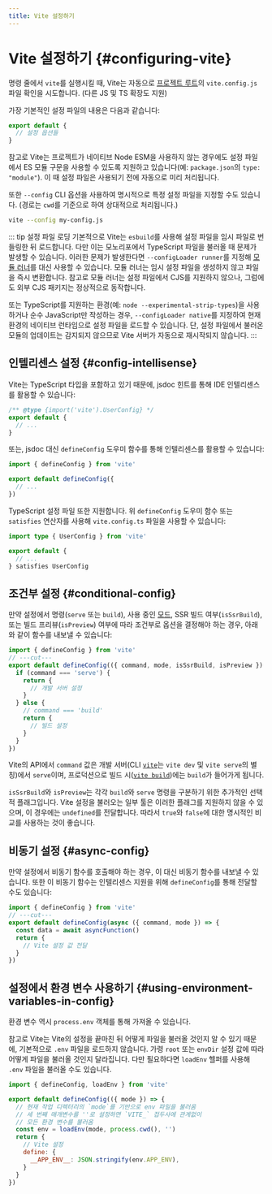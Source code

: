 ```yaml
---
title: Vite 설정하기
---
```


# Vite 설정하기 {#configuring-vite}

명령 줄에서 `vite`를 실행시킬 때, Vite는 자동으로 [프로젝트 루트](/guide/#index-html-and-project-root)의 `vite.config.js` 파일 확인을 시도합니다. (다른 JS 및 TS 확장도 지원)

가장 기본적인 설정 파일의 내용은 다음과 같습니다:

```js [vite.config.js]
export default {
  // 설정 옵션들
}
```

참고로 Vite는 프로젝트가 네이티브 Node ESM을 사용하지 않는 경우에도 설정 파일에서 ES 모듈 구문을 사용할 수 있도록 지원하고 있습니다(예: `package.json`의 `type: "module"`). 이 때 설정 파일은 사용되기 전에 자동으로 미리 처리됩니다.

또한 `--config` CLI 옵션을 사용하여 명시적으로 특정 설정 파일을 지정할 수도 있습니다. (경로는 `cwd`를 기준으로 하여 상대적으로 처리됩니다.)

```bash
vite --config my-config.js
```

::: tip 설정 파일 로딩
기본적으로 Vite는 `esbuild`를 사용해 설정 파일을 임시 파일로 번들링한 뒤 로드합니다. 다만 이는 모노리포에서 TypeScript 파일을 불러올 때 문제가 발생할 수 있습니다. 이러한 문제가 발생한다면 `--configLoader runner`를 지정해 [모듈 러너](/guide/api-environment-runtimes.html#modulerunner)를 대신 사용할 수 있습니다. 모듈 러너는 임시 설정 파일을 생성하지 않고 파일을 즉시 변환합니다. 참고로 모듈 러너는 설정 파일에서 CJS를 지원하지 않으나, 그럼에도 외부 CJS 패키지는 정상적으로 동작합니다.

또는 TypeScript를 지원하는 환경(예: `node --experimental-strip-types`)을 사용하거나 순수 JavaScript만 작성하는 경우, `--configLoader native`를 지정하여 현재 환경의 네이티브 런타임으로 설정 파일을 로드할 수 있습니다. 단, 설정 파일에서 불러온 모듈의 업데이트는 감지되지 않으므로 Vite 서버가 자동으로 재시작되지 않습니다.
:::

## 인텔리센스 설정 {#config-intellisense}

Vite는 TypeScript 타입을 포함하고 있기 때문에, jsdoc 힌트를 통해 IDE 인텔리센스를 활용할 수 있습니다:

```js
/** @type {import('vite').UserConfig} */
export default {
  // ...
}
```

또는, jsdoc 대신 `defineConfig` 도우미 함수를 통해 인텔리센스를 활용할 수 있습니다:

```js
import { defineConfig } from 'vite'

export default defineConfig({
  // ...
})
```

TypeScript 설정 파일 또한 지원합니다. 위 `defineConfig` 도우미 함수 또는 `satisfies` 연산자를 사용해 `vite.config.ts` 파일을 사용할 수 있습니다:

```ts
import type { UserConfig } from 'vite'

export default {
  // ...
} satisfies UserConfig
```

## 조건부 설정 {#conditional-config}

만약 설정에서 명령(`serve` 또는 `build`), 사용 중인 [모드](/guide/env-and-mode), SSR 빌드 여부(`isSsrBuild`), 또는 빌드 프리뷰(`isPreview`) 여부에 따라 조건부로 옵션을 결정해야 하는 경우, 아래와 같이 함수를 내보낼 수 있습니다:

```js twoslash
import { defineConfig } from 'vite'
// ---cut---
export default defineConfig(({ command, mode, isSsrBuild, isPreview }) => {
  if (command === 'serve') {
    return {
      // 개발 서버 설정
    }
  } else {
    // command === 'build'
    return {
      // 빌드 설정
    }
  }
})
```

Vite의 API에서 `command` 값은 개발 서버(CLI [`vite`](/guide/cli#vite)는 `vite dev` 및 `vite serve`의 별칭)에서 `serve`이며, 프로덕션으로 빌드 시([`vite build`](/guide/cli#vite-build))에는 `build`가 들어가게 됩니다.

`isSsrBuild`와 `isPreview`는 각각 `build`와 `serve` 명령을 구분하기 위한 추가적인 선택적 플래그입니다. Vite 설정을 불러오는 일부 툴은 이러한 플래그를 지원하지 않을 수 있으며, 이 경우에는 `undefined`를 전달합니다. 따라서 `true`와 `false`에 대한 명시적인 비교를 사용하는 것이 좋습니다.

## 비동기 설정 {#async-config}

만약 설정에서 비동기 함수를 호출해야 하는 경우, 이 대신 비동기 함수를 내보낼 수 있습니다. 또한 이 비동기 함수는 인텔리센스 지원을 위해 `defineConfig`를 통해 전달할 수도 있습니다:

```js twoslash
import { defineConfig } from 'vite'
// ---cut---
export default defineConfig(async ({ command, mode }) => {
  const data = await asyncFunction()
  return {
    // Vite 설정 값 전달
  }
})
```

## 설정에서 환경 변수 사용하기 {#using-environment-variables-in-config}

환경 변수 역시 `process.env` 객체를 통해 가져올 수 있습니다.

참고로 Vite는 Vite의 설정을 끝마친 뒤 어떻게 파일을 불러올 것인지 알 수 있기 때문에, 기본적으로 `.env` 파일을 로드하지 않습니다. 가령 `root` 또는 `envDir` 설정 값에 따라 어떻게 파일을 불러올 것인지 달라집니다. 다만 필요하다면 `loadEnv` 헬퍼를 사용해 `.env` 파일을 불러올 수도 있습니다.

```js twoslash
import { defineConfig, loadEnv } from 'vite'

export default defineConfig(({ mode }) => {
  // 현재 작업 디렉터리의 `mode`를 기반으로 env 파일을 불러옴
  // 세 번째 매개변수를 ''로 설정하면 `VITE_` 접두사에 관계없이
  // 모든 환경 변수를 불러옴
  const env = loadEnv(mode, process.cwd(), '')
  return {
    // Vite 설정
    define: {
      __APP_ENV__: JSON.stringify(env.APP_ENV),
    }
  }
})
```